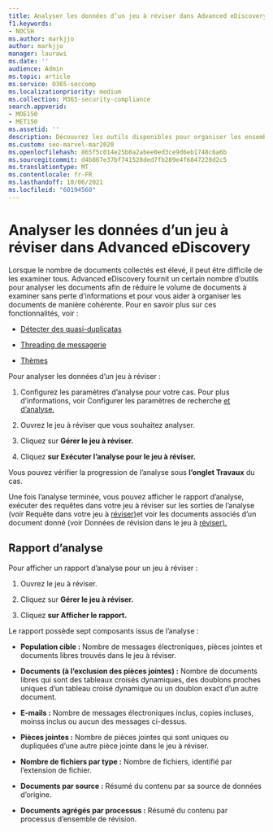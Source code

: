 ```yaml
---
title: Analyser les données d’un jeu à réviser dans Advanced eDiscovery
f1.keywords:
- NOCSH
ms.author: markjjo
author: markjjo
manager: laurawi
ms.date: ''
audience: Admin
ms.topic: article
ms.service: O365-seccomp
ms.localizationpriority: medium
ms.collection: M365-security-compliance
search.appverid:
- MOE150
- MET150
ms.assetid: ''
description: Découvrez les outils disponibles pour organiser les ensembles de documents lors de l’analyse Advanced eDiscovery cas.
ms.custom: seo-marvel-mar2020
ms.openlocfilehash: 865f5c014e25b0a2abee0ed3ce9d6eb1748c6a6b
ms.sourcegitcommit: d4b867e37bf741528ded7fb289e4f6847228d2c5
ms.translationtype: MT
ms.contentlocale: fr-FR
ms.lasthandoff: 10/06/2021
ms.locfileid: "60194560"
---
```

# <a name="analyze-data-in-a-review-set-in-advanced-ediscovery"></a>Analyser les données d’un jeu à réviser dans Advanced eDiscovery

Lorsque le nombre de documents collectés est élevé, il peut être difficile de les examiner tous. Advanced eDiscovery fournit un certain nombre d’outils pour analyser les documents afin de réduire le volume de documents à examiner sans perte d’informations et pour vous aider à organiser les documents de manière cohérente. Pour en savoir plus sur ces fonctionnalités, voir :

- [Détecter des quasi-duplicatas](near-duplicate-detection-in-advanced-ediscovery.md)

- [Threading de messagerie](email-threading-in-advanced-ediscovery.md)

- [Thèmes](themes-in-advanced-ediscovery.md)

Pour analyser les données d’un jeu à réviser :

1. Configurez les paramètres d’analyse pour votre cas. Pour plus d’informations, voir Configurer les paramètres de recherche [et d’analyse.](configure-search-and-analytics-settings-in-advanced-ediscovery.md)

2. Ouvrez le jeu à réviser que vous souhaitez analyser.

3. Cliquez sur **Gérer le jeu à réviser.**

4. Cliquez **sur Exécuter l’analyse pour le jeu à réviser.**

Vous pouvez vérifier la progression de l’analyse sous **l’onglet Travaux** du cas.

 Une fois l’analyse terminée, vous pouvez afficher le rapport d’analyse, exécuter des requêtes dans votre jeu à réviser sur les sorties de l’analyse (voir Requête dans votre jeu à [réviser)](review-set-search.md)et voir les documents associés d’un document donné (voir Données de révision dans le jeu à [réviser).](reviewing-data-in-review-set.md)

## <a name="analytics-report"></a>Rapport d’analyse

Pour afficher un rapport d’analyse pour un jeu à réviser :

1. Ouvrez le jeu à réviser.

2. Cliquez sur **Gérer le jeu à réviser.**

3. Cliquez **sur Afficher le rapport.**

Le rapport possède sept composants issus de l’analyse :

- **Population cible :** Nombre de messages électroniques, pièces jointes et documents libres trouvés dans le jeu à réviser.

- **Documents (à l’exclusion des pièces jointes) :** Nombre de documents libres qui sont des tableaux croisés dynamiques, des doublons proches uniques d’un tableau croisé dynamique ou un doublon exact d’un autre document.

- **E-mails :** Nombre de messages électroniques inclus, copies incluses, moinss inclus ou aucun des messages ci-dessus.

- **Pièces jointes :** Nombre de pièces jointes qui sont uniques ou dupliquées d’une autre pièce jointe dans le jeu à réviser.

- **Nombre de fichiers par type :** Nombre de fichiers, identifié par l’extension de fichier.

- **Documents par source :** Résumé du contenu par sa source de données d’origine.

- **Documents agrégés par processus :** Résumé du contenu par processus d’ensemble de révision. 
